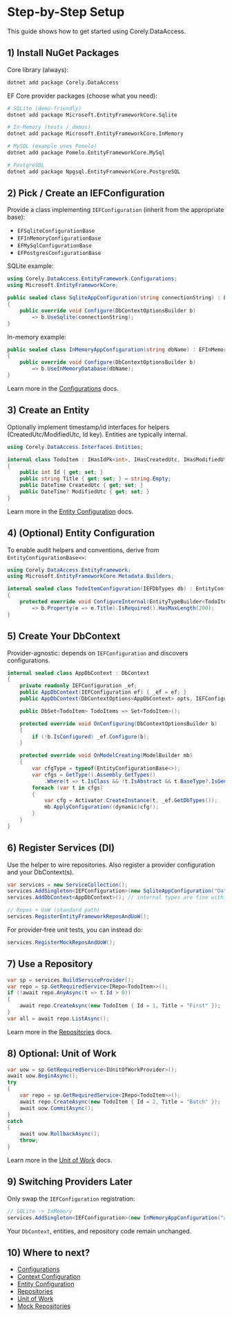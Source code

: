﻿# Step-by-Step Setup

This guide shows how to get started using Corely.DataAccess.

## 1) Install NuGet Packages
Core library (always):
```bash
dotnet add package Corely.DataAccess
```
EF Core provider packages (choose what you need):
```bash
# SQLite (demo-friendly)
dotnet add package Microsoft.EntityFrameworkCore.Sqlite

# In-Memory (tests / demos)
dotnet add package Microsoft.EntityFrameworkCore.InMemory

# MySQL (example uses Pomelo)
dotnet add package Pomelo.EntityFrameworkCore.MySql

# PostgreSQL
dotnet add package Npgsql.EntityFrameworkCore.PostgreSQL
```

## 2) Pick / Create an IEFConfiguration
Provide a class implementing `IEFConfiguration` (inherit from the appropriate base):
- `EFSqliteConfigurationBase`
- `EFInMemoryConfigurationBase`
- `EFMySqlConfigurationBase`
- `EFPostgresConfigurationBase`

SQLite example:
```csharp
using Corely.DataAccess.EntityFramework.Configurations;
using Microsoft.EntityFrameworkCore;

public sealed class SqliteAppConfiguration(string connectionString) : EFSqliteConfigurationBase(connectionString)
{
    public override void Configure(DbContextOptionsBuilder b)
        => b.UseSqlite(connectionString);
}
```
In-memory example:
```csharp
public sealed class InMemoryAppConfiguration(string dbName) : EFInMemoryConfigurationBase
{
    public override void Configure(DbContextOptionsBuilder b)
        => b.UseInMemoryDatabase(dbName);
}
```
Learn more in the [Configurations](configurations.md) docs.

## 3) Create an Entity
Optionally implement timestamp/id interfaces for helpers (CreatedUtc/ModifiedUtc, Id key). Entities are typically internal.
```csharp
using Corely.DataAccess.Interfaces.Entities;

internal class TodoItem : IHasIdPk<int>, IHasCreatedUtc, IHasModifiedUtc
{
    public int Id { get; set; }
    public string Title { get; set; } = string.Empty;
    public DateTime CreatedUtc { get; set; }
    public DateTime? ModifiedUtc { get; set; }
}
```
Learn more in the [Entity Configuration](entity-configuration.md) docs.

## 4) (Optional) Entity Configuration
To enable audit helpers and conventions, derive from `EntityConfigurationBase<>`:
```csharp
using Corely.DataAccess.EntityFramework;
using Microsoft.EntityFrameworkCore.Metadata.Builders;

internal sealed class TodoItemConfiguration(IEFDbTypes db) : EntityConfigurationBase<TodoItem, int>(db)
{
    protected override void ConfigureInternal(EntityTypeBuilder<TodoItem> b)
        => b.Property(e => e.Title).IsRequired().HasMaxLength(200);
}
```

## 5) Create Your DbContext
Provider-agnostic: depends on `IEFConfiguration` and discovers configurations.

```csharp
internal sealed class AppDbContext : DbContext
{
    private readonly IEFConfiguration _ef;
    public AppDbContext(IEFConfiguration ef) { _ef = ef; }
    public AppDbContext(DbContextOptions<AppDbContext> opts, IEFConfiguration ef) : base(opts) { _ef = ef; }

    public DbSet<TodoItem> TodoItems => Set<TodoItem>();

    protected override void OnConfiguring(DbContextOptionsBuilder b)
    {
        if (!b.IsConfigured) _ef.Configure(b);
    }

    protected override void OnModelCreating(ModelBuilder mb)
    {
        var cfgType = typeof(EntityConfigurationBase<>);
        var cfgs = GetType().Assembly.GetTypes()
            .Where(t => t.IsClass && !t.IsAbstract && t.BaseType?.IsGenericType == true && t.BaseType.GetGenericTypeDefinition() == cfgType);
        foreach (var t in cfgs)
        {
            var cfg = Activator.CreateInstance(t, _ef.GetDbTypes());
            mb.ApplyConfiguration((dynamic)cfg!);
        }
    }
}
```

## 6) Register Services (DI)
Use the helper to wire repositories. Also register a provider configuration and your DbContext(s).
```csharp
var services = new ServiceCollection();
services.AddSingleton<IEFConfiguration>(new SqliteAppConfiguration("Data Source=:memory:"));
services.AddDbContext<AppDbContext>(); // internal types are fine within your project

// Repos + UoW (standard path)
services.RegisterEntityFrameworkReposAndUoW();
```

For provider‑free unit tests, you can instead do:
```csharp
services.RegisterMockReposAndUoW();
```

## 7) Use a Repository
```csharp
var sp = services.BuildServiceProvider();
var repo = sp.GetRequiredService<IRepo<TodoItem>>();
if (!await repo.AnyAsync(t => t.Id > 0))
{
    await repo.CreateAsync(new TodoItem { Id = 1, Title = "First" });
}
var all = await repo.ListAsync();
```
Learn more in the [Repositories](repositories.md) docs.

## 8) Optional: Unit of Work
```csharp
var uow = sp.GetRequiredService<IUnitOfWorkProvider>();
await uow.BeginAsync();
try
{
    var repo = sp.GetRequiredService<IRepo<TodoItem>>();
    await repo.CreateAsync(new TodoItem { Id = 2, Title = "Batch" });
    await uow.CommitAsync();
}
catch
{
    await uow.RollbackAsync();
    throw;
}
```
Learn more in the [Unit of Work](unit-of-work.md) docs.

## 9) Switching Providers Later
Only swap the `IEFConfiguration` registration:
```csharp
// SQLite -> InMemory
services.AddSingleton<IEFConfiguration>(new InMemoryAppConfiguration("app-db"));
```
Your `DbContext`, entities, and repository code remain unchanged.

## 10) Where to next?
- [Configurations](configurations.md)
- [Context Configuration](context-configuration.md)
- [Entity Configuration](entity-configuration.md)
- [Repositories](repositories.md)
- [Unit of Work](unit-of-work.md)
- [Mock Repositories](mock-repositories.md)
